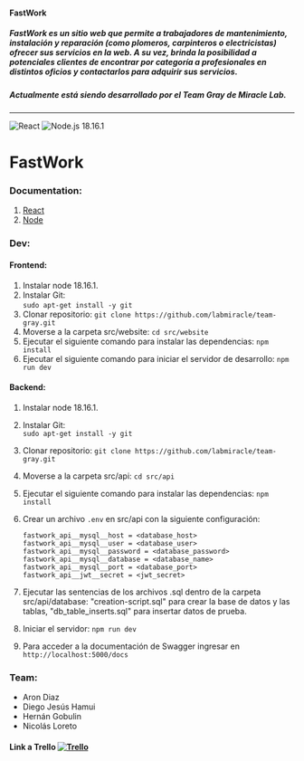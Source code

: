 #### FastWork

##### FastWork es un sitio web que permite a trabajadores de mantenimiento, instalación y reparación (como plomeros, carpinteros o electricistas) ofrecer sus servicios en la web. A su vez, brinda la posibilidad a potenciales clientes de encontrar por categoría a profesionales en distintos oficios y contactarlos para adquirir sus servicios.

##### Actualmente está siendo desarrollado por el Team Gray de Miracle Lab.

---

![React](https://img.shields.io/badge/React-61DAFB?style=for-the-badge&logo=react&logoColor=white)
![Node.js 18.16.1](https://img.shields.io/badge/Node.js-18.16.1-brightgreen?style=for-the-badge&logo=node.js&logoColor=white)

# FastWork

### Documentation:

1. [React](https://es.react.dev/)
2. [Node](https://nodejs.org/es)

### Dev:

#### Frontend:

1. Instalar node 18.16.1.
2. Instalar Git:  
   `sudo apt-get install -y git`
3. Clonar repositorio: `git clone https://github.com/labmiracle/team-gray.git`
4. Moverse a la carpeta src/website: `cd src/website`
5. Ejecutar el siguiente comando para instalar las dependencias:
   `npm install`
6. Ejecutar el siguiente comando para iniciar el servidor de desarrollo:
   `npm run dev`

#### Backend:

1. Instalar node 18.16.1.
2. Instalar Git:  
   `sudo apt-get install -y git`
3. Clonar repositorio: `git clone https://github.com/labmiracle/team-gray.git`
   
4. Moverse a la carpeta src/api: `cd src/api`

5. Ejecutar el siguiente comando para instalar las dependencias:
   `npm install`

6. Crear un archivo `.env` en src/api con la siguiente configuración:
	``` plaintext
   fastwork_api__mysql__host = <database_host>
   fastwork_api__mysql__user = <database_user>
   fastwork_api__mysql__password = <database_password>
   fastwork_api__mysql__database = <database_name>
   fastwork_api__mysql__port = <database_port>
   fastwork_api__jwt__secret = <jwt_secret>
	```

7. Ejecutar las sentencias de los archivos .sql dentro de la carpeta src/api/database: "creation-script.sql" para crear la base de datos y las tablas, "db_table_inserts.sql" para insertar datos de prueba.

8. Iniciar el servidor: `npm run dev`

9.  Para acceder a la documentación de Swagger ingresar en `http://localhost:5000/docs`


### Team:

- Aron Diaz
- Diego Jesús Hamui
- Hernán Gobulin
- Nicolás Loreto

#### Link a Trello [![Trello](https://img.shields.io/badge/Trello-%231E88E5.svg?&style=flat-square&logo=trello&logoColor=white)](https://trello.com/b/wlIF4QIH/fastwork)


